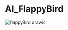 # AI_FlappyBird
![flappyBird drawio](https://github.com/thuanWorkspace/AI_FlappyBird/assets/117074155/4ed6adb3-c946-4d7d-bf0b-aa7a3d2811d9)
